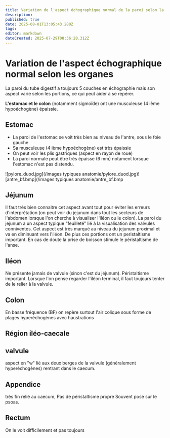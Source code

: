 ```yaml
---
title: Variation de l'aspect échographique normal de la paroi selon la portion du tube digestif
description: 
published: true
date: 2025-08-01T13:05:43.280Z
tags: 
editor: markdown
dateCreated: 2025-07-29T08:36:20.312Z
---
```


# Variation de l'aspect échographique normal selon les organes
La paroi du tube digestif a toujours 5 couches en échographie mais son aspect varie selon les portions, ce qui peut aider à se repérer.

**L'estomac et le colon** (notamment sigmoïde) ont une musculeuse (4 ième hypoéchogène) épaissie.
## Estomac

- La paroi de l'estomac se voit très bien au niveau de l'antre, sous le foie gauche
- Sa musculeuse (4 ième hypoéchogène) est très épaissie
- On peut voir les plis gastriques (aspect en rayon de roue)
- La paroi normale peut être très épaisse (6 mm) notament lorsque l'estomac n'est pas distendu.

![pylore_duod.jpg](/images typiques anatomie/pylore_duod.jpg)![antre_bf.bmp](/images typiques anatomie/antre_bf.bmp
## Jéjunum
Il faut très bien connaitre cet aspect avant tout pour éviter les erreurs d'interprétation (on peut voir du jejunum dans tout les secteurs de l'abdomen lorsque l'on cherche à visualiser l'iléon ou le colon).
La paroi du jejunum a un aspect typique "feuilleté" lié à la visualisation des valvules conniventes. Cet aspect est très marqué au niveau du jejunum proximal et va en diminuant vers l'iléon.
De plus ces portions ont un peristaltisme important.
En cas de doute la prise de boisson stimule le péristaltisme de l'anse.

## Iléon
Ne présente jamais de valvule (sinon c'est du jéjunum).
Péristaltisme important.
Lorsque l'on pense regarder l'iléon terminal, il faut toujours tenter de le relier à la valvule.
## Colon
En basse fréquence (BF) on repère surtout l'air colique sous forme de plages hyperéchogènes avec haustrations
## Région iléo-caecale

## valvule
aspect en "w" lié aux deux berges de la valvule (généralement hyperéchogènes) rentrant dans le caecum. 
## Appendice
très fin relié au caecum, 
Pas de péristaltisme propre
Souvent posé sur le psoas.
## Rectum
On le voit difficilement et pas toujours 


